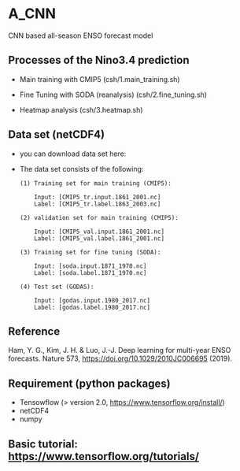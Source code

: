 # A_CNN
CNN based all-season ENSO forecast model

## Processes of the Nino3.4 prediction

   - Main training with CMIP5 (csh/1.main_training.sh)
   
   - Fine Tuning with SODA (reanalysis) (csh/2.fine_tuning.sh)
   
   - Heatmap analysis (csh/3.heatmap.sh)
   
## Data set (netCDF4)

   -  you can download data set here: 
   
   -  The data set consists of the following:
   
   
          (1) Training set for main training (CMIP5): 
          
              Input: [CMIP5_tr.input.1861_2001.nc]
              Label: [CMIP5_tr.label.1863_2003.nc]
       
          (2) validation set for main training (CMIP5):
          
              Input: [CMIP5_val.input.1861_2001.nc]
              Label: [CMIP5_val.label.1861_2001.nc]
   
          (3) Training set for fine tuning (SODA):
          
              Input: [soda.input.1871_1970.nc]
              Label: [soda.label.1871_1970.nc]

          (4) Test set (GODAS):
          
              Input: [godas.input.1980_2017.nc]
              Label: [godas.label.1980_2017.nc]
   
## Reference
Ham, Y. G., Kim, J. H. & Luo, J.-J. Deep learning for multi-year ENSO forecasts. Nature 573, https://doi.org/10.1029/2010JC006695 (2019).

## Requirement (python packages)

   -  Tensowflow (> version 2.0, https://www.tensorflow.org/install/)
   -  netCDF4
   -  numpy
   
## Basic tutorial: https://www.tensorflow.org/tutorials/
   
   
